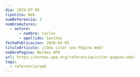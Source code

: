 ```yaml
---
dia: 2024-07-05
tipoCita: Web
numReferencia: 2
nombreAutores:
  - autore:
      - nombre: Carlos
      - apellido: Sanchez
fechaPublicacion: 2020-02-05
tituloArticulo: ¿Cómo citar una Página Web?
nombrePagina: Normas APA
url: https://normas-apa.org/referencias/citar-pagina-web/
tags:
  - referencia/web
---
```

